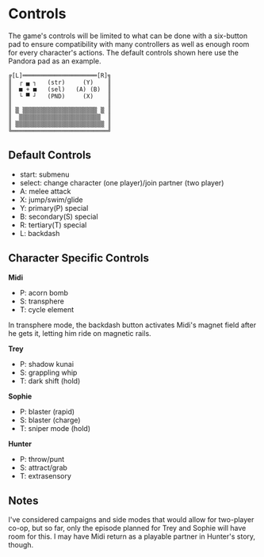 # Controls

The game's controls will be limited to what can be done with a six-button pad to ensure compatibility with many controllers as well as enough room for every character's actions. The default controls shown here use the Pandora pad as an example.

```
╔[L]═════════════════════[R]╗
║  ┌ ▄ ┐   (str)     (Y)    ║
║  ■ + ■   (sel)   (A) (B)  ║
║  └ ▀ ┘   (PND)     (X)    ║
║                           ║
║ ▒ ▒▒▒▒▒▒▒▒▒▒▒▒▒▒▒▒▒▒▒▒▒ ▒ ║
║  ▒▒▒▒▒▒▒▒▒▒▒▒▒▒▒▒▒▒▒▒▒▒▒  ║
║ ▒▒▒▒▒▒▒▒▒▒▒▒▒▒▒▒▒▒▒▒▒▒▒▒▒ ║
╚═══════════════════════════╝
```

## Default Controls

* start: submenu
* select: change character (one player)/join partner (two player)
* A: melee attack
* X: jump/swim/glide
* Y: primary(P) special
* B: secondary(S) special
* R: tertiary(T) special
* L: backdash

## Character Specific Controls

**Midi**

* P: acorn bomb
* S: transphere 
* T: cycle element

In transphere mode, the backdash button activates Midi's magnet field after he gets it, letting him ride on magnetic rails.

**Trey**

* P: shadow kunai
* S: grappling whip
* T: dark shift (hold)

**Sophie**

* P: blaster (rapid)
* S: blaster (charge)
* T: sniper mode (hold)

**Hunter**

* P: throw/punt
* S: attract/grab
* T: extrasensory

## Notes

I've considered campaigns and side modes that would allow for two-player co-op, but so far, only the episode planned for Trey and Sophie will have room for this. I may have Midi return as a playable partner in Hunter's story, though.
